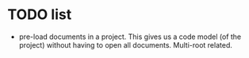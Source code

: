 # TODO list

* pre-load documents in a project. This gives us a code model (of the project) without having to open all documents. Multi-root related.
